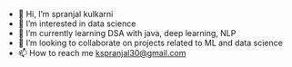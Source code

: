- 👋 Hi, I’m spranjal kulkarni
- 👀 I’m interested in data science 
- 🌱 I’m currently learning DSA with java, deep learning, NLP
- 💞️ I’m looking to collaborate on projects related to ML and data science 
- 📫 How to reach me kspranjal30@gmail.com

<!---
spranjal0902/spranjal0902 is a ✨ special ✨ repository because its `README.md` (this file) appears on your GitHub profile.
You can click the Preview link to take a look at your changes.
--->
